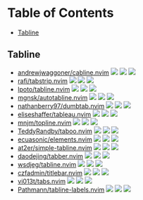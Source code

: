 # Table of Contents

<!-- toc -->

- [Tabline](#tabline)

<!-- tocstop -->

## Tabline

- [andrewjwaggoner/cabline.nvim](https://github.com/andrewjwaggoner/cabline.nvim) ![](https://img.shields.io/github/stars/andrewjwaggoner/cabline.nvim) ![](https://img.shields.io/github/last-commit/andrewjwaggoner/cabline.nvim) ![](https://img.shields.io/github/commit-activity/y/andrewjwaggoner/cabline.nvim)
- [rafi/tabstrip.nvim](https://github.com/rafi/tabstrip.nvim) ![](https://img.shields.io/github/stars/rafi/tabstrip.nvim) ![](https://img.shields.io/github/last-commit/rafi/tabstrip.nvim) ![](https://img.shields.io/github/commit-activity/y/rafi/tabstrip.nvim)
- [lpoto/tabline.nvim](https://github.com/lpoto/tabline.nvim) ![](https://img.shields.io/github/stars/lpoto/tabline.nvim) ![](https://img.shields.io/github/last-commit/lpoto/tabline.nvim) ![](https://img.shields.io/github/commit-activity/y/lpoto/tabline.nvim)
- [mgnsk/autotabline.nvim](https://github.com/mgnsk/autotabline.nvim) ![](https://img.shields.io/github/stars/mgnsk/autotabline.nvim) ![](https://img.shields.io/github/last-commit/mgnsk/autotabline.nvim) ![](https://img.shields.io/github/commit-activity/y/mgnsk/autotabline.nvim)
- [nathanberry97/dumbtab.nvim](https://github.com/nathanberry97/dumbtab.nvim) ![](https://img.shields.io/github/stars/nathanberry97/dumbtab.nvim) ![](https://img.shields.io/github/last-commit/nathanberry97/dumbtab.nvim) ![](https://img.shields.io/github/commit-activity/y/nathanberry97/dumbtab.nvim)
- [eliseshaffer/tableau.nvim](https://github.com/eliseshaffer/tableau.nvim) ![](https://img.shields.io/github/stars/eliseshaffer/tableau.nvim) ![](https://img.shields.io/github/last-commit/eliseshaffer/tableau.nvim) ![](https://img.shields.io/github/commit-activity/y/eliseshaffer/tableau.nvim)
- [mnjm/topline.nvim](https://github.com/mnjm/topline.nvim) ![](https://img.shields.io/github/stars/mnjm/topline.nvim) ![](https://img.shields.io/github/last-commit/mnjm/topline.nvim) ![](https://img.shields.io/github/commit-activity/y/mnjm/topline.nvim)
- [TeddyRandby/taboo.nvim](https://github.com/TeddyRandby/taboo.nvim) ![](https://img.shields.io/github/stars/TeddyRandby/taboo.nvim) ![](https://img.shields.io/github/last-commit/TeddyRandby/taboo.nvim) ![](https://img.shields.io/github/commit-activity/y/TeddyRandby/taboo.nvim)
- [ecuasonic/elements.nvim](https://github.com/ecuasonic/elements.nvim) ![](https://img.shields.io/github/stars/ecuasonic/elements.nvim) ![](https://img.shields.io/github/last-commit/ecuasonic/elements.nvim) ![](https://img.shields.io/github/commit-activity/y/ecuasonic/elements.nvim)
- [at2er/simple-tabline.nvim](https://github.com/at2er/simple-tabline.nvim) ![](https://img.shields.io/github/stars/at2er/simple-tabline.nvim) ![](https://img.shields.io/github/last-commit/at2er/simple-tabline.nvim) ![](https://img.shields.io/github/commit-activity/y/at2er/simple-tabline.nvim)
- [daodejing/tabber.nvim](https://github.com/daodejing/tabber.nvim) ![](https://img.shields.io/github/stars/daodejing/tabber.nvim) ![](https://img.shields.io/github/last-commit/daodejing/tabber.nvim) ![](https://img.shields.io/github/commit-activity/y/daodejing/tabber.nvim)
- [wsdjeg/tabline.nvim](https://github.com/wsdjeg/tabline.nvim) ![](https://img.shields.io/github/stars/wsdjeg/tabline.nvim) ![](https://img.shields.io/github/last-commit/wsdjeg/tabline.nvim) ![](https://img.shields.io/github/commit-activity/y/wsdjeg/tabline.nvim)
- [czfadmin/titlebar.nvim](https://github.com/czfadmin/titlebar.nvim) ![](https://img.shields.io/github/stars/czfadmin/titlebar.nvim) ![](https://img.shields.io/github/last-commit/czfadmin/titlebar.nvim) ![](https://img.shields.io/github/commit-activity/y/czfadmin/titlebar.nvim)
- [vi013t/tabs.nvim](https://github.com/vi013t/tabs.nvim) ![](https://img.shields.io/github/stars/vi013t/tabs.nvim) ![](https://img.shields.io/github/last-commit/vi013t/tabs.nvim) ![](https://img.shields.io/github/commit-activity/y/vi013t/tabs.nvim)
- [Pathmann/tabline-labels.nvim](https://github.com/Pathmann/tabline-labels.nvim) ![](https://img.shields.io/github/stars/Pathmann/tabline-labels.nvim) ![](https://img.shields.io/github/last-commit/Pathmann/tabline-labels.nvim) ![](https://img.shields.io/github/commit-activity/y/Pathmann/tabline-labels.nvim)
